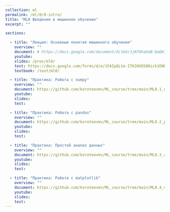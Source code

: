 ```yaml
---
collection: ml
permalink: /ml/0/0-intro/
title: "ML0 Введение в машинное обучение"
excerpt: ""

sections:

  - title: "Лекция: Основные понятия машинного обучения" 
    overview: ""
    document: # https://docs.google.com/document/d/1mSrJjN76haUaB-QaQHik5VUI8PFofcqKuglkF-Q3JT0/edit?usp=sharing
    youtube:
    slides: /pres/ml0/
    test: https://docs.google.com/forms/d/e/1FAIpQLSe-ITK3OXO500ick1DNDByVAo2hifNryFBJUt59Kr51RL49ew/viewform
    textbook: /text/ml0/

  - title: "Практика: Работа с numpy" 
    overview: ""
    document: https://github.com/koroteevmv/ML_course/tree/main/ML0.1_numpy
    youtube:
    slides:
    test:

  - title: "Практика: Работа с pandas" 
    overview: ""
    document: https://github.com/koroteevmv/ML_course/tree/main/ML0.2_pandas
    youtube:
    slides:
    test:

  - title: "Практика: Простой анализ данных" 
    overview: ""
    document: https://github.com/koroteevmv/ML_course/tree/main/ML0.3_analysis
    youtube:
    slides:
    test:

  - title: "Практика: Работа с matplotlib" 
    overview: ""
    document: https://github.com/koroteevmv/ML_course/tree/main/ML0.4_matplotlib
    youtube:
    slides:
    test:
---
```

